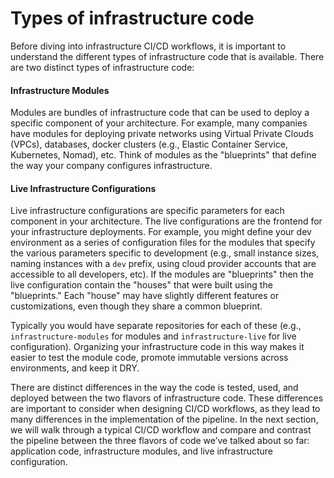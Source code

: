 # Types of infrastructure code

Before diving into infrastructure CI/CD workflows, it is important to understand the different types of infrastructure
code that is available. There are two distinct types of infrastructure code:

<div className="dlist">

#### Infrastructure Modules

Modules are bundles of infrastructure code that can be used to deploy a specific component of your architecture.
For example, many companies have modules for deploying private networks using Virtual Private Clouds (VPCs),
databases, docker clusters (e.g., Elastic Container Service, Kubernetes, Nomad), etc. Think of modules as the
"blueprints" that define the way your company configures infrastructure.

#### Live Infrastructure Configurations

Live infrastructure configurations are specific parameters for each component in your architecture. The live
configurations are the frontend for your infrastructure deployments. For example, you might define your dev
environment as a series of configuration files for the modules that specify the various parameters specific to
development (e.g., small instance sizes, naming instances with a `dev` prefix, using cloud provider accounts that are accessible to all developers,
etc). If the modules are "blueprints" then the live configuration contain the "houses" that were built using the
"blueprints." Each "house" may have slightly different features or customizations, even though they share a common
blueprint.

</div>

Typically you would have separate repositories for each of these (e.g., `infrastructure-modules` for modules and
`infrastructure-live` for live configuration). Organizing your infrastructure code in this way makes it easier to test
the module code, promote immutable versions across environments, and keep it DRY.

There are distinct differences in the way the code is tested, used, and deployed between the two flavors of
infrastructure code. These differences are important to consider when designing CI/CD workflows, as they lead to many
differences in the implementation of the pipeline. In the next section, we will walk through a typical CI/CD workflow
and compare and contrast the pipeline between the three flavors of code we’ve talked about so far: application code,
infrastructure modules, and live infrastructure configuration.


<!-- ##DOCS-SOURCER-START
{"sourcePlugin":"local-copier","hash":"c2807b3ca886f83c5a5bbab1b46bbdf3"}
##DOCS-SOURCER-END -->
